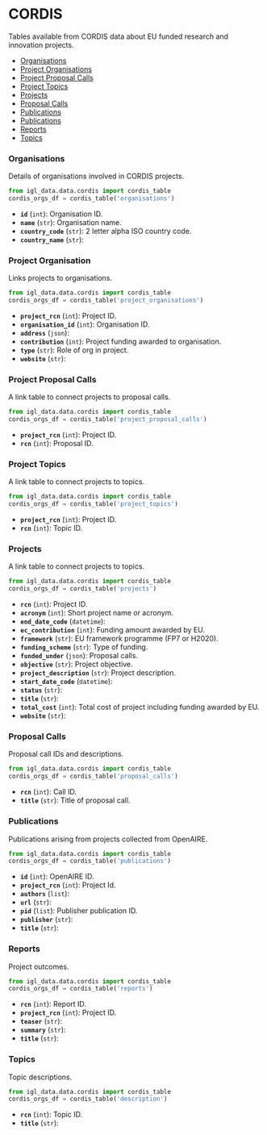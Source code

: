 # CORDIS
 
Tables available from CORDIS data about EU funded research and innovation
projects.

 - [Organisations](#organisations)
 - [Project Organisations](#project-organisations)
 - [Project Proposal Calls](#project-proposal-calls)
 - [Project Topics](#project-topics)
 - [Projects](#projects)
 - [Proposal Calls](#proposal-calls)
 - [Publications](#publications)
 - [Publications](#publications)
 - [Reports](#reports)
 - [Topics](#topics)

### Organisations
 
Details of organisations involved in CORDIS projects.
 
```python 
from igl_data.data.cordis import cordis_table
cordis_orgs_df = cordis_table('organisations')
```

- **`id`** (`int`): Organisation ID.
- **`name`** (`str`): Organisation name.
- **`country_code`** (`str`): 2 letter alpha ISO country code.
- **`country_name`** (`str`):


### Project Organisation
 
Links projects to organisations.

```python 
from igl_data.data.cordis import cordis_table
cordis_orgs_df = cordis_table('project_organisations')
```

- **`project_rcn`** (`int`): Project ID.
- **`organisation_id`** (`int`): Organisation ID.
- **`address`** (`json`): 
- **`contribution`** (`int`): Project funding awarded to organisation.
- **`type`** (`str`): Role of org in project.
- **`website`** (`str`):


### Project Proposal Calls
 
A link table to connect projects to proposal calls.

```python 
from igl_data.data.cordis import cordis_table
cordis_orgs_df = cordis_table('project_proposal_calls')
```

- **`project_rcn`** (`int`): Project ID.
- **`rcn`** (`int`): Proposal ID.


### Project Topics
 
A link table to connect projects to topics.

```python 
from igl_data.data.cordis import cordis_table
cordis_orgs_df = cordis_table('project_topics')
```

- **`project_rcn`** (`int`): Project ID.
- **`rcn`** (`int`): Topic ID.


### Projects
 
A link table to connect projects to topics.

```python 
from igl_data.data.cordis import cordis_table
cordis_orgs_df = cordis_table('projects')
```

- **`rcn`** (`int`): Project ID.
- **`acronym`** (`int`): Short project name or acronym.
- **`end_date_code`** (`datetime`): 
- **`ec_contribution`** (`int`): Funding amount awarded by EU.
- **`framework`** (`str`): EU framework programme (FP7 or H2020).
- **`funding_scheme`** (`str`): Type of funding.
- **`funded_under`** (`json`): Proposal calls.
- **`objective`** (`str`): Project objective.
- **`project_description`** (`str`): Project description.
- **`start_date_code`** (`datetime`):
- **`status`** (`str`):
- **`title`** (`str`):
- **`total_cost`** (`int`): Total cost of project including funding awarded by EU.
- **`website`** (`str`):


### Proposal Calls
 
Proposal call IDs and descriptions.

```python 
from igl_data.data.cordis import cordis_table
cordis_orgs_df = cordis_table('proposal_calls')
```

- **`rcn`** (`int`): Call ID.
- **`title`** (`str`): Title of proposal call.


### Publications

Publications arising from projects collected from OpenAIRE.

```python 
from igl_data.data.cordis import cordis_table
cordis_orgs_df = cordis_table('publications')
```

- **`id`** (`int`): OpenAIRE ID.
- **`project_rcn`** (`int`): Project Id.
- **`authors`** (`list`):
- **`url`** (`str`):
- **`pid`** (`list`): Publisher publication ID.
- **`publisher`** (`str`):
- **`title`** (`str`):


### Reports
 
Project outcomes.

```python 
from igl_data.data.cordis import cordis_table
cordis_orgs_df = cordis_table('reports')
```

- **`rcn`** (`int`): Report ID.
- **`project_rcn`** (`int`): Project ID.
- **`teaser`** (`str`):
- **`summary`** (`str`):
- **`title`** (`str`):


### Topics

Topic descriptions.

```python 
from igl_data.data.cordis import cordis_table
cordis_orgs_df = cordis_table('description')
```

- **`rcn`** (`int`): Topic ID.
- **`title`** (`str`):
